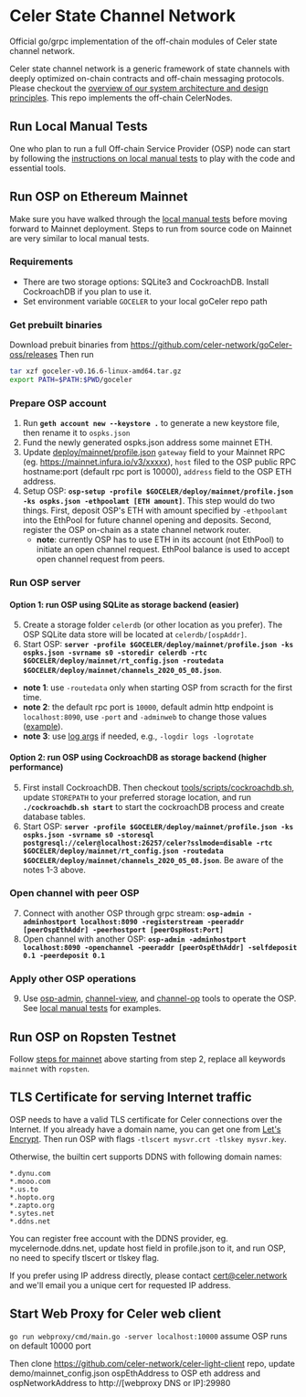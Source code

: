 # Celer State Channel Network
Official go/grpc implementation of the off-chain modules of Celer state channel network.

Celer state channel network is a generic framework of state channels with deeply optimized on-chain contracts and off-chain messaging protocols. Please checkout the [overview of our system architecture and design principles](https://www.celer.network/docs/celercore/channel/overview.html). This repo implements the off-chain CelerNodes.

## Run Local Manual Tests

One who plan to run a full Off-chain Service Provider (OSP) node can start by following the [instructions on local manual tests](./test/manual/README.md) to play with the code and essential tools.

## Run OSP on Ethereum Mainnet

Make sure you have walked through the [local manual tests](./test/manual/README.md) before moving forward to Mainnet deployment. Steps to run from source code on Mainnet are very similar to local manual tests.

### Requirements
- There are two storage options: SQLite3 and CockroachDB. Install CockroachDB if you plan to use it.
- Set environment variable `GOCELER` to your local goCeler repo path

### Get prebuilt binaries
Download prebuit binaries from https://github.com/celer-network/goCeler-oss/releases
Then run
```bash
tar xzf goceler-v0.16.6-linux-amd64.tar.gz
export PATH=$PATH:$PWD/goceler
```

### Prepare OSP account
1. Run **`geth account new --keystore .`** to generate a new keystore file, then rename it to `ospks.json`
2. Fund the newly generated ospks.json address some mainnet ETH.
3. Update [deploy/mainnet/profile.json](./deploy/mainnet/profile.json) `gateway` field to your Mainnet RPC (eg. https://mainnet.infura.io/v3/xxxxx), `host` filed to the OSP public RPC hostname:port (default rpc port is 10000), `address` field to the OSP ETH address.
4. Setup OSP: **`osp-setup -profile $GOCELER/deploy/mainnet/profile.json -ks ospks.json -ethpoolamt [ETH amount]`**. This step would do two things. First, deposit OSP's ETH with amount specified by `-ethpoolamt` into the EthPool for future channel opening and deposits. Second, register the OSP on-chain as a state channel network router.
   - **note**: currently OSP has to use ETH in its account (not EthPool) to initiate an open channel request. EthPool balance is used to accept open channel request from peers.

### Run OSP server
#### Option 1: run OSP using SQLite as storage backend (easier)
5. Create a storage folder `celerdb` (or other location as you prefer). The OSP SQLite data store will be located at `celerdb/[ospAddr]`.
6. Start OSP: **`server -profile $GOCELER/deploy/mainnet/profile.json -ks ospks.json -svrname s0 -storedir celerdb -rtc $GOCELER/deploy/mainnet/rt_config.json -routedata $GOCELER/deploy/mainnet/channels_2020_05_08.json`**.
- **note 1**: use `-routedata` only when starting OSP from scracth for the first time.
- **note 2**: the default rpc port is `10000`, default admin http endpoint is `localhost:8090`, use `-port` and `-adminweb` to change those values ([example](./test/manual/run_osp.sh)).
- **note 3**: use [log args](https://github.com/celer-network/goutils/blob/v0.1.2/log/log.go) if needed, e.g., `-logdir logs -logrotate`

#### Option 2: run OSP using CockroachDB as storage backend (higher performance)
5. First install CockroachDB. Then checkout [tools/scripts/cockroachdb.sh](./tools/scripts/cockroachdb.sh), update `STOREPATH` to your preferred storage location, and run **`./cockroachdb.sh start`** to start the cockroachDB process and create database tables.
6. Start OSP: **`server -profile $GOCELER/deploy/mainnet/profile.json -ks ospks.json -svrname s0 -storesql postgresql://celer@localhost:26257/celer?sslmode=disable -rtc $GOCELER/deploy/mainnet/rt_config.json -routedata $GOCELER/deploy/mainnet/channels_2020_05_08.json`**. Be aware of the notes 1-3 above.

### Open channel with peer OSP
7. Connect with another OSP through grpc stream: **`osp-admin -adminhostport localhost:8090 -registerstream -peeraddr [peerOspEthAddr] -peerhostport [peerOspHost:Port]`**
8. Open channel with another OSP: **`osp-admin -adminhostport localhost:8090 -openchannel -peeraddr [peerOspEthAddr] -selfdeposit 0.1 -peerdeposit 0.1`**

### Apply other OSP operations
9. Use [osp-admin](./tools/osp-admin/README.md), [channel-view](./tools/channel-view/README.md), and [channel-op](./tools/channel-op/README.md) tools to operate the OSP. See [local manual tests](./test/manual/README.md) for examples.


## Run OSP on Ropsten Testnet

Follow [steps for mainnet](#run-osp-on-ethereum-mainnet) above starting from step 2, replace all keywords `mainnet` with `ropsten`.

## TLS Certificate for serving Internet traffic
OSP needs to have a valid TLS certificate for Celer connections over the Internet. If you already have a domain name, you can get one from [Let's Encrypt](https://letsencrypt.org/). Then run OSP with flags `-tlscert mysvr.crt -tlskey mysvr.key`.

Otherwise, the builtin cert supports DDNS with following domain names:
```
*.dynu.com
*.mooo.com
*.us.to
*.hopto.org
*.zapto.org
*.sytes.net
*.ddns.net
```
You can register free account with the DDNS provider, eg. mycelernode.ddns.net, update host field in profile.json to it, and run OSP, no need to specify tlscert or tlskey flag.

If you prefer using IP address directly, please contact cert@celer.network and we'll email you a unique cert for requested IP address.

## Start Web Proxy for Celer web client
`go run webproxy/cmd/main.go -server localhost:10000` assume OSP runs on default 10000 port

Then clone https://github.com/celer-network/celer-light-client repo, update demo/mainnet_config.json ospEthAddress to OSP eth address and ospNetworkAddress to http://[webproxy DNS or IP]:29980
